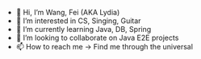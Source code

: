 - 👋 Hi, I’m Wang, Fei (AKA Lydia)
- 👀 I’m interested in CS, Singing, Guitar
- 🌱 I’m currently learning Java, DB, Spring
- 💞️ I’m looking to collaborate on Java E2E projects
- 📫 How to reach me -> Find me through the universal

<!---
dearchy/dearchy is a ✨ special ✨ repository because its `README.md` (this file) appears on your GitHub profile.
You can click the Preview link to take a look at your changes.
--->
